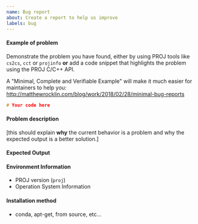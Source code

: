 ```yaml
---
name: Bug report
about: Create a report to help us improve
labels: bug
---
```


<!-- Please search existing issues to avoid creating duplicates. -->

#### Example of problem

Demonstrate the problem you have found, either by using PROJ tools like
`cs2cs`, `cct` or `projinfo` **or** add a code snippet that highlights the
problem using the PROJ C/C++ API.

A "Minimal, Complete and Verifiable Example" will make it much easier for
maintainers to help you: <http://matthewrocklin.com/blog/work/2018/02/28/minimal-bug-reports>

```c
# Your code here

```

#### Problem description

[this should explain **why** the current behavior is a problem and why the
expected output is a better solution.]

#### Expected Output

#### Environment Information

- PROJ version (`proj`)
- Operation System Information

#### Installation method

- conda, apt-get, from source, etc...
